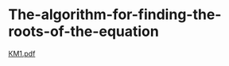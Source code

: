 # The-algorithm-for-finding-the-roots-of-the-equation

[КМ1.pdf](https://github.com/user-attachments/files/22196424/1.pdf)
